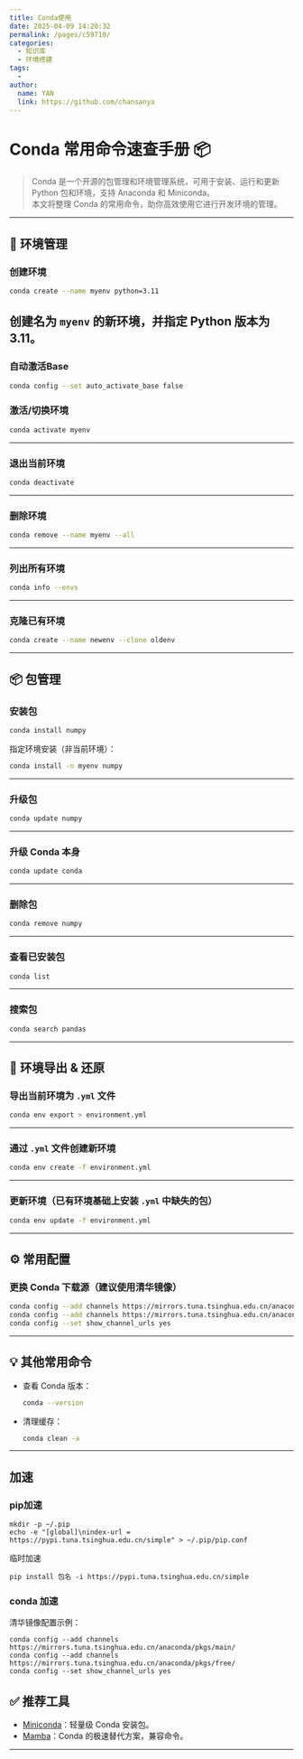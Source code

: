 ```yaml
---
title: Conda使用
date: 2025-04-09 14:20:32
permalink: /pages/c59710/
categories:
  - 知识库
  - 环境搭建
tags:
  - 
author: 
  name: YAN
  link: https://github.com/chansanya
---
```



# Conda 常用命令速查手册 📦

> Conda 是一个开源的包管理和环境管理系统，可用于安装、运行和更新 Python 包和环境，支持 Anaconda 和 Miniconda。  
> 本文将整理 Conda 的常用命令，助你高效使用它进行开发环境的管理。

---

## 📁 环境管理

### 创建环境
```bash
conda create --name myenv python=3.11
```
创建名为 `myenv` 的新环境，并指定 Python 版本为 3.11。
---

### 自动激活Base
```bash
conda config --set auto_activate_base false
```


### 激活/切换环境
```bash
conda activate myenv
```

---

### 退出当前环境
```bash
conda deactivate
```

---

### 删除环境
```bash
conda remove --name myenv --all
```

---

### 列出所有环境
```bash
conda info --envs
```

---

### 克隆已有环境
```bash
conda create --name newenv --clone oldenv
```

---

## 📦 包管理

### 安装包
```bash
conda install numpy
```

指定环境安装（非当前环境）：
```bash
conda install -n myenv numpy
```

---

### 升级包
```bash
conda update numpy
```

---

### 升级 Conda 本身
```bash
conda update conda
```

---

### 删除包
```bash
conda remove numpy
```

---

### 查看已安装包
```bash
conda list
```

---

### 搜索包
```bash
conda search pandas
```

---

## 📄 环境导出 & 还原

### 导出当前环境为 `.yml` 文件
```bash
conda env export > environment.yml
```

---

### 通过 `.yml` 文件创建新环境
```bash
conda env create -f environment.yml
```

---

### 更新环境（已有环境基础上安装 `.yml` 中缺失的包）
```bash
conda env update -f environment.yml
```

---

## ⚙ 常用配置

### 更换 Conda 下载源（建议使用清华镜像）
```bash
conda config --add channels https://mirrors.tuna.tsinghua.edu.cn/anaconda/pkgs/free/
conda config --add channels https://mirrors.tuna.tsinghua.edu.cn/anaconda/pkgs/main/
conda config --set show_channel_urls yes
```

---

## 💡 其他常用命令

- 查看 Conda 版本：
  ```bash
  conda --version
  ```
- 清理缓存：
  ```bash
  conda clean -a
  ```

---

##  加速

### pip加速
```shell
mkdir -p ~/.pip
echo -e "[global]\nindex-url = https://pypi.tuna.tsinghua.edu.cn/simple" > ~/.pip/pip.conf
```

临时加速
```shell
pip install 包名 -i https://pypi.tuna.tsinghua.edu.cn/simple
```

### conda 加速
清华镜像配置示例：
```shell
conda config --add channels https://mirrors.tuna.tsinghua.edu.cn/anaconda/pkgs/main/
conda config --add channels https://mirrors.tuna.tsinghua.edu.cn/anaconda/pkgs/free/
conda config --set show_channel_urls yes
```


## ✅ 推荐工具

- [Miniconda](https://docs.conda.io/en/latest/miniconda.html)：轻量级 Conda 安装包。
- [Mamba](https://github.com/mamba-org/mamba)：Conda 的极速替代方案，兼容命令。

---

